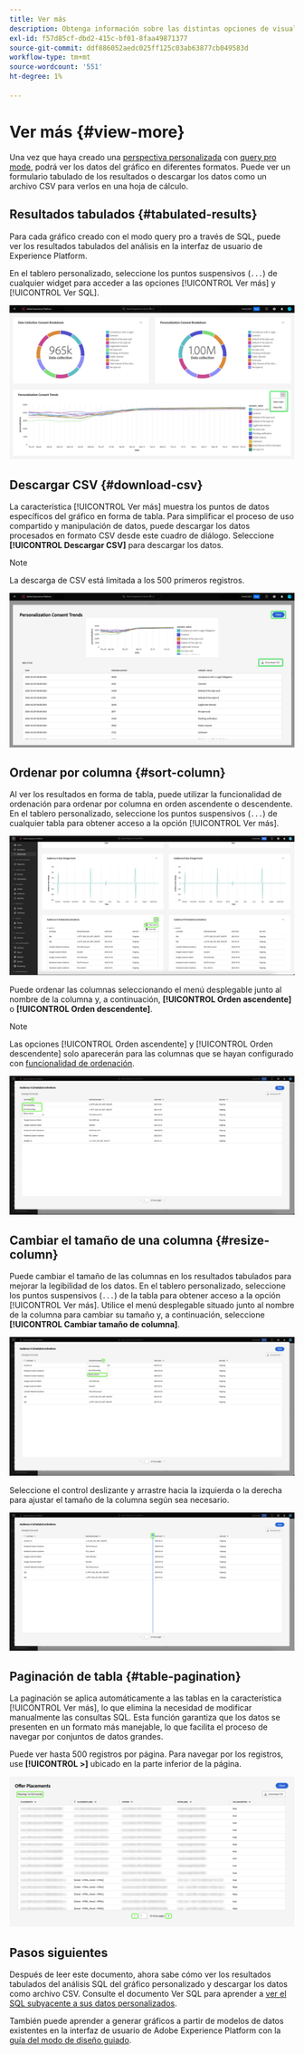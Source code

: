 ```yaml
---
title: Ver más
description: Obtenga información sobre las distintas opciones de visualización para los datos analizados por SQL. En el panel personalizado puede ver los resultados tabulados del análisis o descargar los datos procesados en formato CSV.
exl-id: f57d85cf-dbd2-415c-bf01-8faa49871377
source-git-commit: ddf886052aedc025ff125c03ab63877cb049583d
workflow-type: tm+mt
source-wordcount: '551'
ht-degree: 1%

---
```


# Ver más {#view-more}

Una vez que haya creado una [perspectiva personalizada](./overview.md) con [query pro mode](./overview.md#query-pro-mode), podrá ver los datos del gráfico en diferentes formatos. Puede ver un formulario tabulado de los resultados o descargar los datos como un archivo CSV para verlos en una hoja de cálculo.

## Resultados tabulados {#tabulated-results}

Para cada gráfico creado con el modo query pro a través de SQL, puede ver los resultados tabulados del análisis en la interfaz de usuario de Experience Platform.

En el tablero personalizado, seleccione los puntos suspensivos (`...`) de cualquier widget para acceder a las opciones [!UICONTROL Ver más] y [!UICONTROL Ver SQL].

![Panel personalizado con menú desplegable de puntos suspensivos de una perspectiva y las opciones Ver más y Ver SQL resaltadas.](../images/sql-insights-query-pro-mode/ellipses-dropdown.png)

## Descargar CSV {#download-csv}

La característica [!UICONTROL Ver más] muestra los puntos de datos específicos del gráfico en forma de tabla. Para simplificar el proceso de uso compartido y manipulación de datos, puede descargar los datos procesados en formato CSV desde este cuadro de diálogo. Seleccione **[!UICONTROL Descargar CSV]** para descargar los datos.

>[!NOTE]
>
>La descarga de CSV está limitada a los 500 primeros registros.

![Cuadro de diálogo que muestra una vista previa de su perspectiva y los resultados tabularizados de su SQL que generó la perspectiva.](../images/sql-insights-query-pro-mode/view-more-download-csv.png)

## Ordenar por columna {#sort-column}

Al ver los resultados en forma de tabla, puede utilizar la funcionalidad de ordenación para ordenar por columna en orden ascendente o descendente. En el tablero personalizado, seleccione los puntos suspensivos (`...`) de cualquier tabla para obtener acceso a la opción [!UICONTROL Ver más].

![Panel personalizado con menú desplegable de elipses de tabla y la opción Ver más resaltada.](../images/sql-insights-query-pro-mode/advanced-ellipses-dropdown.png)

Puede ordenar las columnas seleccionando el menú desplegable junto al nombre de la columna y, a continuación, **[!UICONTROL Orden ascendente]** o **[!UICONTROL Orden descendente]**.

>[!NOTE]
>
>Las opciones [!UICONTROL Orden ascendente] y [!UICONTROL Orden descendente] solo aparecerán para las columnas que se hayan configurado con [funcionalidad de ordenación](./overview.md#advanced-attributes).

![Menú desplegable de columna de tabla que muestra las opciones Orden ascendente y Orden descendente resaltadas.](../images/sql-insights-query-pro-mode/advanced-sort-dropdown.png)

## Cambiar el tamaño de una columna {#resize-column}

Puede cambiar el tamaño de las columnas en los resultados tabulados para mejorar la legibilidad de los datos. En el tablero personalizado, seleccione los puntos suspensivos (`...`) de la tabla para obtener acceso a la opción [!UICONTROL Ver más]. Utilice el menú desplegable situado junto al nombre de la columna para cambiar su tamaño y, a continuación, seleccione **[!UICONTROL Cambiar tamaño de columna]**.

![Menú desplegable de columna de tabla que muestra resaltada la opción Cambiar tamaño de columna.](../images/sql-insights-query-pro-mode/advanced-resize-dropdown.png)

Seleccione el control deslizante y arrastre hacia la izquierda o la derecha para ajustar el tamaño de la columna según sea necesario.

![Tabla que muestra la barra de cambio de tamaño de columna resaltada.](../images/sql-insights-query-pro-mode/advanced-resize-column.png)

## Paginación de tabla {#table-pagination}

La paginación se aplica automáticamente a las tablas en la característica [!UICONTROL Ver más], lo que elimina la necesidad de modificar manualmente las consultas SQL. Esta función garantiza que los datos se presenten en un formato más manejable, lo que facilita el proceso de navegar por conjuntos de datos grandes.

Puede ver hasta 500 registros por página. Para navegar por los registros, use **[!UICONTROL >]** ubicado en la parte inferior de la página.

![Resultados tabulados con resultados y paginación resaltados.](../images/sql-insights-query-pro-mode/advanced-table-pagination.png)

## Pasos siguientes

Después de leer este documento, ahora sabe cómo ver los resultados tabulados del análisis SQL del gráfico personalizado y descargar los datos como archivo CSV. Consulte el documento Ver SQL para aprender a [ver el SQL subyacente a sus datos personalizados](./view-sql.md).

También puede aprender a generar gráficos a partir de modelos de datos existentes en la interfaz de usuario de Adobe Experience Platform con la [guía del modo de diseño guiado](../standard-dashboards.md).
